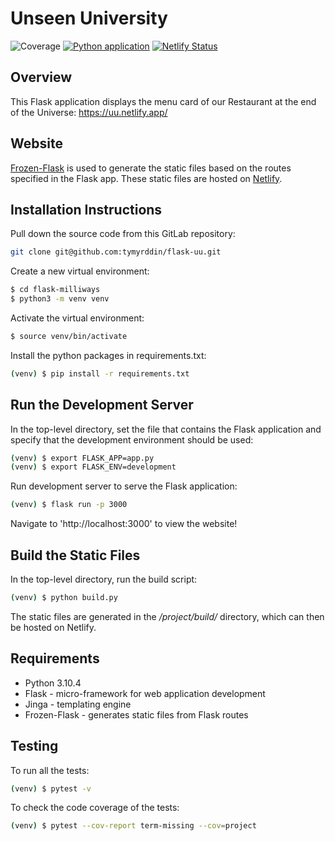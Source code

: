 # Unseen University

![Coverage](https://img.shields.io/badge/coverage-80%25-green) 
[![Python application](https://github.com/tymyrddin/flask-uu/workflows/Python%20application/badge.svg?branch=main)](https://github.com/tymyrddin/flask-uu/actions) 
[![Netlify Status](https://api.netlify.com/api/v1/badges/9ed82aed-cfb0-42fb-9289-dc4758fe743c/deploy-status)](https://app.netlify.com/sites/unseen-uni/deploys)

## Overview

This Flask application displays the menu card of our Restaurant at the end of the 
Universe: https://uu.netlify.app/

## Website

[Frozen-Flask](https://pythonhosted.org/Frozen-Flask/) is
used to generate the static files based on the routes specified in the Flask app.  These static files are hosted on
[Netlify](https://www.netlify.com).

## Installation Instructions

Pull down the source code from this GitLab repository:

```sh
git clone git@github.com:tymyrddin/flask-uu.git
```

Create a new virtual environment:

```sh
$ cd flask-milliways
$ python3 -m venv venv
```

Activate the virtual environment:

```sh
$ source venv/bin/activate
```

Install the python packages in requirements.txt:

```sh
(venv) $ pip install -r requirements.txt
```

## Run the Development Server

In the top-level directory, set the file that contains the Flask application and specify that the development environment should be used:

```sh
(venv) $ export FLASK_APP=app.py
(venv) $ export FLASK_ENV=development
```

Run development server to serve the Flask application:

```sh
(venv) $ flask run -p 3000
```

Navigate to 'http://localhost:3000' to view the website!

## Build the Static Files

In the top-level directory, run the build script:

```sh
(venv) $ python build.py
```

The static files are generated in the */project/build/* directory, which can then be hosted on Netlify.

## Requirements

* Python 3.10.4
* Flask - micro-framework for web application development
* Jinga - templating engine
* Frozen-Flask - generates static files from Flask routes

## Testing

To run all the tests:

```sh
(venv) $ pytest -v
```

To check the code coverage of the tests:

```sh
(venv) $ pytest --cov-report term-missing --cov=project
```
